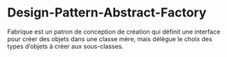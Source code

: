 # Design-Pattern-Abstract-Factory
Fabrique est un patron de conception de création qui définit
une interface pour créer des objets dans une classe mère, mais
délègue le choix des types d’objets à créer aux sous-classes.
